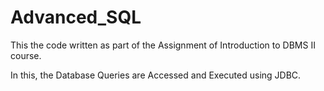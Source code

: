 # Advanced_SQL

This the code written as part of the Assignment of Introduction to DBMS II course.

In this, the Database Queries are Accessed and Executed using JDBC.
